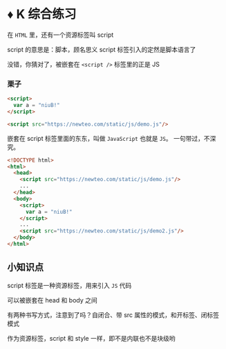# ♦️ K 综合练习

在 ```HTML``` 里，还有一个资源标签叫 script

script 的意思是：脚本，顾名思义 script 标签引入的定然是脚本语言了

没错，你猜对了，被嵌套在 ```<script />``` 标签里的正是 JS 

### 栗子

```html
<script>
  var a = "niuB!"
</script>

<script src="https://newteo.com/static/js/demo.js"/>
```

嵌套在 script 标签里面的东东，叫做 ```JavaScript``` 也就是 ```JS```。 一句带过，不深究。

```html
<!DOCTYPE html>
<html>
  <head>
    <script src="https://newteo.com/static/js/demo.js"/>
    ...
  </head>
  <body>
    <script>
      var a = "niuB!"
    </script>
    ...
    <script src="https://newteo.com/static/js/demo2.js"/>
  </body>
</html>
``` 

## 小知识点

script 标签是一种资源标签，用来引入 ```JS``` 代码

可以被嵌套在 head 和 body 之间

有两种书写方式，注意到了吗？自闭合、带 src 属性的模式，和开标签、闭标签模式

作为资源标签，script 和 style 一样，即不是内联也不是块级哟



